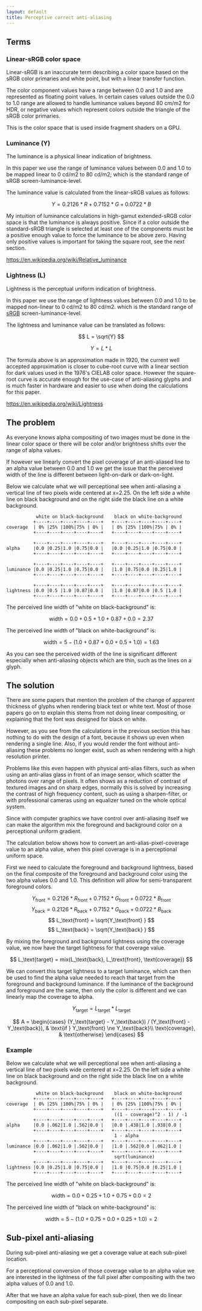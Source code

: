```yaml
---
layout: default
title: Perceptive correct anti-aliasing
---
```


Terms
-----

### Linear-sRGB color space

Linear-sRGB is an inaccurate term describing a color space based on
the sRGB color primaries and white point, but with a linear transfer function.

The color component values have a range between 0.0 and 1.0 and are represented
as floating point values. In certain cases values outside the 0.0 to 1.0 range
are allowed to handle luminance values beyond 80 cm/m2 for HDR, or negative values
which represent colors outside the triangle of the sRGB color primaries.

This is the color space that is used inside fragment shaders on a GPU.

### Luminance (Y)

The luminance is a physical linear indication of brightness.

In this paper we use the range of luminance values between 0.0 and 1.0 to
be mapped linear to 0 cd/m2 to 80 cd/m2; which is the standard range of
sRGB screen-luminance-level.

The luminance value is calculated from the linear-sRGB values as follows:

$$ Y = 0.2126 * R + 0.7152 * G + 0.0722 * B $$

My intuition of luminance calculations in high-gamut extended-sRGB color space
is that the luminance is always positive. Since if a color outside the standard-sRGB
triangle is selected at least one of the components must be a positive enough
value to force the luminance to be above zero. Having only positive values is important
for taking the square root, see the next section.

<https://en.wikipedia.org/wiki/Relative_luminance>

### Lightness (L)

Lightness is the perceptual uniform indication of brightness.

In this paper we use the range of lightness values between 0.0 and 1.0 to
be mapped non-linear to 0 cd/m2 to 80 cd/m2.  which is the standard range of
[sRGB](https://en.wikipedia.org/wiki/SRGB) screen-luminance-level.

The lightness and luminance value can be translated as follows:

$$ L = \sqrt{Y} $$

$$ Y = L * L $$

The formula above is an approximation made in 1920, the current well accepted
approximation is closer to cube-root curve with a linear section for dark values used
in the 1976's CIELAB color space. However the square-root curve is accurate enough
for the use-case of anti-aliasing glyphs and is much faster in hardware and easier to
use when doing the calculations for this paper.

<https://en.wikipedia.org/wiki/Lightness>


The problem
-----------

As everyone knows alpha compositing of two images must be done in the linear color
space or there will be color and/or brightness shifts over the range of alpha values.

If however we linearly convert the pixel coverage of an anti-aliased line
to an alpha value between 0.0 and 1.0 we get the issue that the perceived
width of the line is different between light-on-dark or dark-on-light.

Below we calculate what we will perceptional see when anti-aliasing a vertical
line of two pixels wide centered at x=2.25. On the left side a white line
on black background and on the right side the black line on a white background.

```
           white on black-background    black on white-background
          +----+----+----+----+----+   +----+----+----+----+----+
coverage  | 0% |25% |100%|75% | 0% |   | 0% |25% |100%|75% | 0% |
          +----+----+----+----+----+   +----+----+----+----+----+

          +----+----+----+----+----+   +----+----+----+----+----+
alpha     |0.0 |0.25|1.0 |0.75|0.0 |   |0.0 |0.25|1.0 |0.75|0.0 |
          +----+----+----+----+----+   +----+----+----+----+----+

          +----+----+----+----+----+   +----+----+----+----+----+
luminance |0.0 |0.25|1.0 |0.75|0.0 |   |1.0 |0.75|0.0 |0.25|1.0 |
          +----+----+----+----+----+   +----+----+----+----+----+

          +----+----+----+----+----+   +----+----+----+----+----+
lightness |0.0 |0.5 |1.0 |0.87|0.0 |   |1.0 |0.87|0.0 |0.5 |1.0 |
          +----+----+----+----+----+   +----+----+----+----+----+
```

The perceived line width of "white on black-background" is:

$$ \text{width} = 0.0 + 0.5 + 1.0 + 0.87 + 0.0 = 2.37 $$

The perceived line width of "black on white-background" is:

$$ \text{width} = 5 - (1.0 + 0.87 + 0.0 + 0.5 + 1.0) = 1.63 $$

As you can see the perceived width of the line is significant different
especially when anti-aliasing objects which are thin, such as the lines
on a glyph.

The solution
------------

There are some papers that mention the problem of the change of apparent thickness
of glyphs when rendering black text or white text. Most of those papers go on
to explain this stems from not doing linear compositing, or explaining that the font
was designed for black on white.

However, as you see from the calculations in the previous section this has nothing to
do with the design of a font, because it shows up even when rendering a single line.
Also, if you would render the font without anti-aliasing these problems no longer
exist, such as when rendering with a high resolution printer.

Problems like this even happen with physical anti-alias filters, such as when using
an anti-alias glass in front of an image sensor, which scatter the photons over range
of pixels. It often shows as a reduction of contrast of textured images and on sharp edges,
normally this is solved by increasing the contrast of high frequency content, such
as using a sharpen-filter, or with professional cameras using an equalizer tuned on
the whole optical system.

Since with computer graphics we have control over anti-aliasing itself
we can make the algorithm mix the foreground and background color on a
perceptional uniform gradient.

The calculation below shows how to convert an anti-alias-pixel-coverage value
to an alpha value, when this pixel coverage is in a perceptional uniform space.

First we need to calculate the foreground and background lightness, based on the
final composite of the foreground and background color using the two alpha values
0.0 and 1.0. This definition will allow for semi-transparent foreground colors.

$$ Y_\text{front} = 0.2126 * R_\text{front} + 0.7152 * G_\text{front} + 0.0722 * B_\text{front} $$
$$ Y_\text{back}  = 0.2126 * R_\text{back} + 0.7152 * G_\text{back} + 0.0722 * B_\text{back} $$
$$ L_\text{front} = \sqrt{Y_\text{front} } $$
$$ L_\text{back}  = \sqrt{Y_\text{back} } $$

By mixing the foreground and background lightness using the coverage value, we
now have the target lightness for that coverage value.

$$ L_\text{target} = mix(L_\text{back}, L_\trext{front}, \text{coverage}) $$

We can convert this target lightness to a target luminance, which can then be used to find
the alpha value needed to reach that target from the foreground and background luminance.
If the luminance of the background and foreground are the same, then only the color is
different and we can linearly map the coverage to alpha.

$$ Y_\text{target} = L_\text{target} * L_\text{target} $$

$$
A =
\begin{cases}
    (Y_\text{target} - Y_\text{back}) / (Y_\text{front} - Y_\text{back}), & \text{if } Y_\text{front} \ne Y_\text{back}\\
    \text{coverage}, & \text{otherwise}
\end{cases}
$$

### Example

Below we calculate what we will perceptional see when anti-aliasing a vertical
line of two pixels wide centered at x=2.25. On the left side a white line
on black background and on the right side the black line on a white background.

```
           white on black-background    black on white-background
          +----+----+----+----+----+   +----+----+----+----+----+
coverage  | 0% |25% |100%|75% | 0% |   | 0% |25% |100%|75% | 0% |
          +----+----+----+----+----+   +----+----+----+----+----+
                                        ((1 - coverage)^2 - 1) / -1
          +----+----+----+----+----+   +----+----+----+----+----+
alpha     |0.0 |.062|1.0 |.562|0.0 |   |0.0 |.438|1.0 |.938|0.0 |
          +----+----+----+----+----+   +----+----+----+----+----+
                                        1 - alpha
          +----+----+----+----+----+   +----+----+----+----+----+
luminance |0.0 |.062|1.0 |.562|0.0 |   |1.0 |.562|0.0 |.062|1.0 |
          +----+----+----+----+----+   +----+----+----+----+----+
                                        sqrt(luminance)
          +----+----+----+----+----+   +----+----+----+----+----+
lightness |0.0 |0.25|1.0 |0.75|0.0 |   |1.0 |0.75|0.0 |0.25|1.0 |
          +----+----+----+----+----+   +----+----+----+----+----+
```

The perceived line width of "white on black-background" is:

$$ \text{width} = 0.0 + 0.25 + 1.0 + 0.75 + 0.0 = 2 $$

The perceived line width of "black on white-background" is:

$$ \text{width} = 5 - (1.0 + 0.75 + 0.0 + 0.25 + 1.0) = 2 $$

Sub-pixel anti-aliasing
-----------------------

During sub-pixel anti-aliasing we get a coverage value at each
sub-pixel location.

For a perceptional conversion of those coverage value to an alpha
value we are interested in the lightness of the full pixel after
compositing with the two alpha values of 0.0 and 1.0.

After that we have an alpha value for each sub-pixel, then we do
linear compositing on each sub-pixel separate.

